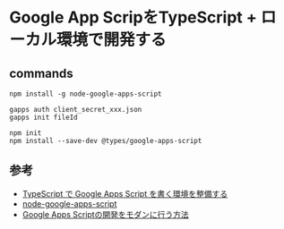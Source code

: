 # Google App ScripをTypeScript + ローカル環境で開発する

## commands

```
npm install -g node-google-apps-script

gapps auth client_secret_xxx.json
gapps init fileId

npm init
npm install --save-dev @types/google-apps-script
```

## 参考

* [TypeScript で Google Apps Script を書く環境を整備する](https://hori-ryota.com/blog/googleappsscript-by-typescript/)
* [node-google-apps-script](https://github.com/danthareja/node-google-apps-script#11-default-apps-script-developer-console-project)
* [Google Apps Scriptの開発をモダンに行う方法](http://tech.speee.jp/entry/2016/04/28/190236)